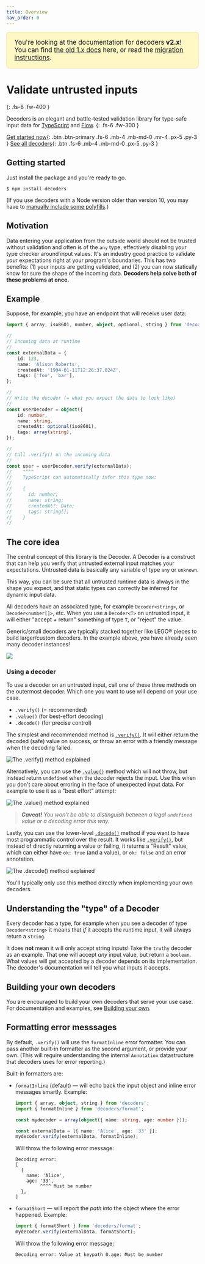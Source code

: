 ```yaml
---
title: Overview
nav_order: 0
---
```


<div style="margin: 0 0 30px 0; padding: 0px 20px; background: #fff8c5; border: 1px solid rgba(212,167,44,0.4); border-radius: 8px; font-size: 1.2em;">
  <p>You're looking at the documentation for decoders <b>v2.x</b>!<br />
    You can find <a href="https://github.com/nvie/decoders/tree/v1.25.5#readme">the old 1.x docs</a> here, or read the
    <a href="https://github.com/nvie/decoders/blob/main/MIGRATING-v2.md">migration instructions</a>.
  </p>
</div>

<!-- prettier-ignore-start -->
# Validate untrusted inputs
{: .fs-8 .fw-400 }
<!-- prettier-ignore-end -->

<!-- prettier-ignore-start -->
Decoders is an elegant and battle-tested validation library for type-safe input data for
[TypeScript](https://www.typescriptlang.org/) and [Flow](https://flow.org/).
{: .fs-6 .fw-300 }
<!-- prettier-ignore-end -->

[Get started now](#getting-started){: .btn .btn-primary .fs-6 .mb-4 .mb-md-0 .mr-4 .px-5
.py-3 } [See all decoders](https://decoders.cc/api.html){: .btn .fs-6 .mb-4 .mb-md-0 .px-5
.py-3 }

## Getting started

Just install the package and you're ready to go.

    $ npm install decoders

(If you use decoders with a Node version older than version 10, you may have to
[manually include some polyfills](https://github.com/nvie/decoders/issues/884#issuecomment-1202054523).)

## Motivation

Data entering your application from the outside world should not be trusted without
validation and often is of the `any` type, effectively disabling your type checker around
input values. It's an industry good practice to validate your expectations right at your
program's boundaries. This has two benefits: (1) your inputs are getting validated, and
(2) you can now statically know for sure the shape of the incoming data. **Decoders help
solve both of these problems at once.**

## Example

Suppose, for example, you have an endpoint that will receive user data:

```typescript
import { array, iso8601, number, object, optional, string } from 'decoders';

//
// Incoming data at runtime
//
const externalData = {
    id: 123,
    name: 'Alison Roberts',
    createdAt: '1994-01-11T12:26:37.024Z',
    tags: ['foo', 'bar'],
};

//
// Write the decoder (= what you expect the data to look like)
//
const userDecoder = object({
    id: number,
    name: string,
    createdAt: optional(iso8601),
    tags: array(string),
});

//
// Call .verify() on the incoming data
//
const user = userDecoder.verify(externalData);
//    ^^^^
//    TypeScript can automatically infer this type now:
//
//    {
//      id: number;
//      name: string;
//      createdAt?: Date;
//      tags: string[];
//    }
//
```

## The core idea

The central concept of this library is the Decoder. A Decoder is a construct that can help
you verify that untrusted external input matches your expectations. Untrusted data is
basically any variable of type `any` or `unknown`.

This way, you can be sure that all untrusted runtime data is always in the shape you
expect, and that static types can correctly be inferred for dynamic input data.

All decoders have an associated type, for example `Decoder<string>`, or
`Decoder<number[]>`, etc. When you use a `Decoder<T>` on untrusted input, it will either
"accept + return" something of type `T`, or "reject" the value.

Generic/small decoders are typically stacked together like LEGO® pieces to build
larger/custom decoders. In the example above, you have already seen many decoder
instances!

![](./assets/decoder-composition.gif)

### Using a decoder

To use a decoder on an untrusted input, call one of these three methods on the outermost
decoder. Which one you want to use will depend on your use case.

-   `.verify()` (= recommended)
-   `.value()` (for best-effort decoding)
-   `.decode()` (for precise control)

The simplest and recommended method is [`.verify()`](/Decoder.html#verify). It will either
return the decoded (safe) value on success, or throw an error with a friendly message when
the decoding failed.

<img alt="The .verify() method explained" src="./assets/schematic-verify.png" style="max-width: min(592px, 100%)" />

Alternatively, you can use the [`.value()`](/Decoder.html#value) method which will not
throw, but instead return `undefined` when the decoder rejects the input. Use this when
you don't care about erroring in the face of unexpected input data. For example to use it
as a "best effort" attempt:

<img alt="The .value() method explained" src="./assets/schematic-value.png" style="max-width: min(592px, 100%)" />

> _**Caveat!** You won't be able to distinguish between a legal `undefined` value or a
> decoding error this way._

Lastly, you can use the lower-level [`.decode()`](/Decoder.html#decode) method if you want
to have most programmatic control over the result. It works like
[`.verify()`](/Decoder.html#verify), but instead of directly returning a value or failing,
it returns a "Result" value, which can either have `ok: true` (and a value), or
`ok: false` and an error annotation.

<img alt="The .decode() method explained" src="./assets/schematic-decode.png" style="max-width: min(592px, 100%)" />

You'll typically only use this method directly when implementing your own decoders.

## Understanding the "type" of a Decoder

Every decoder has a type, for example when you see a decoder of type `Decoder<string>` it
means that _if_ it accepts the runtime input, it will always return a `string`.

It does **not** mean it will only accept string inputs! Take the `truthy` decoder as an
example. That one will accept _any_ input value, but return a `boolean`. What values will
get accepted by a decoder depends on its implementation. The decoder's documentation will
tell you what inputs it accepts.

## Building your own decoders

You are encouraged to build your own decoders that serve your use case. For documentation
and examples, see [Building your own](/building-your-own.md).

## Formatting error messsages

By default, `.verify()` will use the `formatInline` error formatter. You can pass another
built-in formatter as the second argument, or provide your own. (This will require
understanding the internal `Annotation` datastructure that decoders uses for error
reporting.)

Built-in formatters are:

-   `formatInline` (default) — will echo back the input object and inline error messages
    smartly. Example:

    ```typescript
    import { array, object, string } from 'decoders';
    import { formatInline } from 'decoders/format';

    const mydecoder = array(object({ name: string, age: number }));

    const externalData = [{ name: 'Alice', age: '33' }];
    mydecoder.verify(externalData, formatInline);
    ```

    Will throw the following error message:

    ```text
    Decoding error:
    [
      {
        name: 'Alice',
        age: '33',
             ^^^^ Must be number
      },
    ]
    ```

-   `formatShort` — will report the _path_ into the object where the error happened.
    Example:

    ```typescript
    import { formatShort } from 'decoders/format';
    mydecoder.verify(externalData, formatShort);
    ```

    Will throw the following error message:

    ```text
    Decoding error: Value at keypath 0.age: Must be number
    ```
